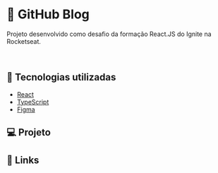 # 📝 GitHub Blog
Projeto desenvolvido como desafio da formação React.JS do Ignite na Rocketseat.

<br>

<!-- <p align="center">
  <img alt="To-Do List Project Preview" src="https://github.com/rcrdk/ignite-challenge-todo-list/blob/main/public/preview.jpeg?raw=true" width="100%" />
</p> -->

## 🚀 Tecnologias utilizadas

- [React](https://reactjs.org)
- [TypeScript](https://www.typescriptlang.org/)
- [Figma](http://figma.com/)
<!-- Tenologias -->

## 💻 Projeto

<!-- O projeto foi desenvolvido com base em um protótipo do Figma que foi oferecido. Foi colocado em prática para reforçar os conhecimentos básicos em estados e sua imutabilidade.

**As funcionalidades previstas incluem:** Adicionar e remover tarefas; Marcar e desmarcar como concluídas; Alterar progresso de conclusão de terefas. -->

## 🔗 Links

<!-- - [Protótipo / Figma](https://www.figma.com/file/kGbRc3yt2G4KJpf826uWhQ/ToDo-List-%E2%80%A2-Desafio-React?type=design&node-id=56%3A96&mode=design&t=AouIfbkQDQWGreum-1)
- [Deploy](https://ignite-challenge-todo-list.vercel.app/) -->

